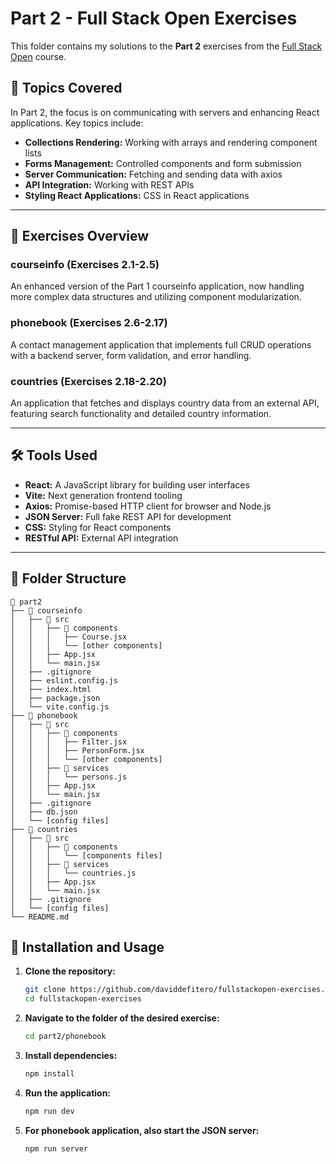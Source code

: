 # Part 2 - Full Stack Open Exercises

This folder contains my solutions to the **Part 2** exercises from the [Full Stack Open](https://fullstackopen.com/) course.

## 📖 Topics Covered

In Part 2, the focus is on communicating with servers and enhancing React applications. Key topics include:

- **Collections Rendering:** Working with arrays and rendering component lists
- **Forms Management:** Controlled components and form submission
- **Server Communication:** Fetching and sending data with axios
- **API Integration:** Working with REST APIs
- **Styling React Applications:** CSS in React applications

---

## 📝 Exercises Overview

### courseinfo (Exercises 2.1-2.5)
An enhanced version of the Part 1 courseinfo application, now handling more complex data structures and utilizing component modularization.

### phonebook (Exercises 2.6-2.17)
A contact management application that implements full CRUD operations with a backend server, form validation, and error handling.

### countries (Exercises 2.18-2.20)
An application that fetches and displays country data from an external API, featuring search functionality and detailed country information.

---

## 🛠 Tools Used

- **React:** A JavaScript library for building user interfaces
- **Vite:** Next generation frontend tooling
- **Axios:** Promise-based HTTP client for browser and Node.js
- **JSON Server:** Full fake REST API for development
- **CSS:** Styling for React components
- **RESTful API:** External API integration

---

## 📂 Folder Structure

```plaintext
📁 part2
├── 📁 courseinfo
│   ├── 📁 src
│   │   ├── 📁 components
│   │   │   ├── Course.jsx
│   │   │   └── [other components]
│   │   ├── App.jsx
│   │   └── main.jsx
│   ├── .gitignore
│   ├── eslint.config.js
│   ├── index.html
│   ├── package.json
│   └── vite.config.js
├── 📁 phonebook
│   ├── 📁 src
│   │   ├── 📁 components
│   │   │   ├── Filter.jsx
│   │   │   ├── PersonForm.jsx
│   │   │   └── [other components]
│   │   ├── 📁 services
│   │   │   └── persons.js
│   │   ├── App.jsx
│   │   └── main.jsx
│   ├── .gitignore
│   ├── db.json
│   └── [config files]
├── 📁 countries
│   ├── 📁 src
│   │   ├── 📁 components
│   │   │   └── [components files]
│   │   ├── 📁 services
│   │   │   └── countries.js
│   │   ├── App.jsx
│   │   └── main.jsx
│   ├── .gitignore
│   └── [config files]
└── README.md
```

## 🚀 Installation and Usage

1. **Clone the repository:**
   ```bash
   git clone https://github.com/daviddefitero/fullstackopen-exercises.git
   cd fullstackopen-exercises
   ```

2. **Navigate to the folder of the desired exercise:**
   ```bash
   cd part2/phonebook
   ```

3. **Install dependencies:**
   ```bash
   npm install
   ```

4. **Run the application:**
   ```bash
   npm run dev
   ```

5. **For phonebook application, also start the JSON server:**
   ```bash
   npm run server
   ```